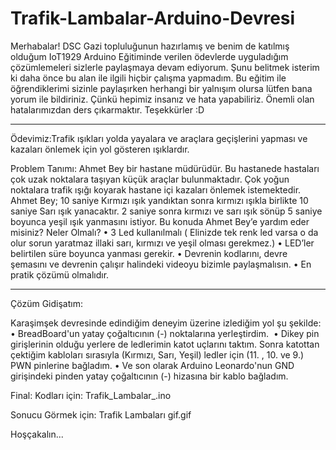 # Trafik-Lambalar-Arduino-Devresi

Merhabalar! DSC Gazi topluluğunun hazırlamış ve benim de katılmış olduğum IoT1929 Arduino Eğitiminde verilen ödevlerde uyguladığım çözümlemeleri 
sizlerle paylaşmaya devam ediyorum. Şunu belitmek isterim ki daha önce bu alan ile ilgili hiçbir çalışma yapmadım. Bu eğitim ile öğrendiklerimi sizinle paylaşırken 
herhangi bir yalnışım olursa lütfen bana yorum ile bildiriniz. Çünkü hepimiz insanız ve hata yapabiliriz. Önemli olan hatalarımızdan ders çıkarmaktır. 
Teşekkürler :D

******************************************************************************************

Ödevimiz:Trafik ışıkları yolda yayalara ve araçlara geçişlerini yapması ve kazaları önlemek için yol gösteren ışıklardır.

Problem Tanımı:
Ahmet Bey bir hastane müdürüdür. Bu hastanede hastaları çok uzak noktalara taşıyan küçük araçlar bulunmaktadır. Çok yoğun noktalara trafik ışığı koyarak hastane içi 
kazaları önlemek istemektedir. Ahmet Bey; 10 saniye Kırmızı ışık yandıktan sonra kırmızı ışıkla birlikte 10 saniye Sarı ışık yanacaktır. 2 saniye sonra 
kırmızı ve sarı ışık sönüp 5 saniye boyunca yeşil ışık yanmasını istiyor. Bu konuda Ahmet Bey’e yardım eder misiniz?
Neler Olmalı?
•	3 Led kullanılmalı ( Elinizde tek renk led varsa o da olur sorun yaratmaz illaki sarı, kırmızı ve yeşil olması gerekmez.)
•	LED’ler belirtilen süre boyunca yanması gerekir.
•	Devrenin kodlarını, devre şemasını ve devrenin çalışır halindeki videoyu bizimle paylaşmalısın.
•	En pratik çözümü olmalıdır.

*******************************************************************************************

Çözüm Gidişatım:

Karaşimşek devresinde edindiğim deneyim üzerine izlediğim yol şu şekilde:
• BreadBoard'un yatay çoğaltıcının (-) noktalarına yerleştirdim. 
• Dikey pin girişlerinin olduğu yerlere de ledlerimin katot uçlarını taktım. Sonra katottan çektiğim kabloları sırasıyla (Kırmızı, Sarı, Yeşil) ledler için 
(11. , 10. ve 9.) PWN pinlerine bağladım.
• Ve son olarak Arduino Leonardo'nun GND girişindeki pinden yatay çoğaltıcının (-) hizasına bir kablo bağladım.

Final:
Kodları için:  Trafik_Lambalar_.ino 

Sonucu Görmek için:  Trafik Lambaları gif.gif

Hoşçakalın...
